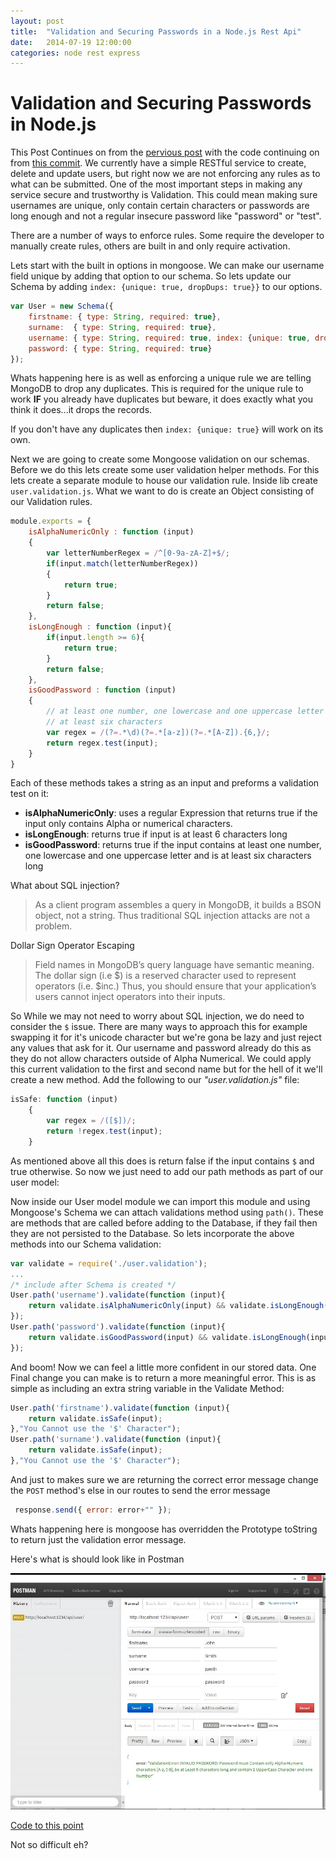 ```yaml
---
layout: post
title:  "Validation and Securing Passwords in a Node.js Rest Api"
date:   2014-07-19 12:00:00
categories: node rest express
---
```


Validation and Securing Passwords in Node.js
=============================================
This Post Continues on from the [pervious post](http://blog.jonnie.io/creating-a-restful-api-with-node-js/) with the code continuing on from [this commit](https://github.com/jonniedarko/Node-Resful-Api/commit/1abb749e572aaf2536c942a43026fb2acc9c7e28). We currently have a simple RESTful service to create, delete and update users, but right now we are not enforcing any rules as to what can be submitted. One of the most important steps in making any service secure and trustworthy is Validation. This could mean making sure usernames are unique, only contain certain characters or passwords are long enough and not a regular insecure password like  "password" or "test".

There are a number of ways to enforce rules. Some require the developer to manually create rules, others are built in and only require activation. 

Lets start with the built in options in mongoose. We can make our username field unique by adding that option to our schema. So lets update our Schema by adding `index: {unique: true, dropDups: true}}` to our options.

```js
var User = new Schema({
    firstname: { type: String, required: true},
    surname:  { type: String, required: true},
    username: { type: String, required: true, index: {unique: true, dropDups: true}},
    password: { type: String, required: true}
});

```

Whats happening here is as well as enforcing a unique rule we are telling MongoDB to drop any duplicates. This is required for the unique rule to work **IF** you already have duplicates but beware, it does exactly what you think it does...it drops the records.

If you don't have any duplicates then `index: {unique: true}` will work on its own.

Next we are going to create some Mongoose validation on our schemas. Before we do this lets create some user validation helper methods. For this lets create a separate module to house our validation rule. Inside lib create `user.validation.js`. What we want to do is create an Object consisting of our Validation rules.

```js
module.exports = {
    isAlphaNumericOnly : function (input)
    {
        var letterNumberRegex = /^[0-9a-zA-Z]+$/;
        if(input.match(letterNumberRegex))
        {
            return true;
        }
        return false;
    },
    isLongEnough : function (input){
        if(input.length >= 6){
            return true;
        }
        return false;
    },
    isGoodPassword : function (input)
    {
        // at least one number, one lowercase and one uppercase letter
        // at least six characters
        var regex = /(?=.*\d)(?=.*[a-z])(?=.*[A-Z]).{6,}/;
        return regex.test(input);
    }    
}
```

Each of these methods takes a string as an input and preforms a validation test on it:
* __isAlphaNumericOnly__: uses a regular Expression that returns true if the input only contains Alpha or numerical characters.
* __isLongEnough__: returns true if input is at least 6 characters long
* __isGoodPassword__: returns true if the input contains at least one number, one lowercase and one uppercase letter and is at least six characters long 

What about SQL injection?
>As a client program assembles a query in MongoDB, it builds a BSON object, not a string. Thus traditional SQL injection attacks are not a problem.

Dollar Sign Operator Escaping
>Field names in MongoDB’s query language have semantic meaning. The dollar sign (i.e $) is a reserved character used to represent operators (i.e. $inc.) Thus, you should ensure that your application’s users cannot inject operators into their inputs.

So While we may not need to worry about SQL injection, we do need to consider the `$` issue. There are many ways to approach this for example swapping it for it's unicode character but we're gona be lazy and just reject any values that ask for it. Our username and password already do this as they do not allow characters outside of Alpha Numerical. We could apply this current validation to the first and second name but for the hell of it we'll create a new method. Add the following to our *"user.validation.js"* file:

```js
isSafe: function (input)
    {
        var regex = /([$])/;
        return !regex.test(input);
    }
```

As mentioned above all this does is return false if the input contains `$` and true otherwise. So now we just need to add our path methods as part of our user model:

Now inside our User model module we can import this module and using Mongoose's Schema we can attach validations method using `path()`. These are methods that are called before adding to the Database, if they fail then they are not persisted to the Database. So lets incorporate the above methods into our Schema validation:

```js
var validate = require('./user.validation');
...
/* include after Schema is created */
User.path('username').validate(function (input){
    return validate.isAlphaNumericOnly(input) && validate.isLongEnough(input);
});
User.path('password').validate(function (input){
    return validate.isGoodPassword(input) && validate.isLongEnough(input);
});
```


And boom! Now we can feel a little more confident in our stored data. One Final change you can make is to return a more meaningful error. This is as 
simple as including an extra string variable in the Validate Method:

```js
User.path('firstname').validate(function (input){
    return validate.isSafe(input);
},"You Cannot use the '$' Character");
User.path('surname').validate(function (input){
    return validate.isSafe(input);
},"You Cannot use the '$' Character");
```

And just to makes sure we are returning the correct error message change the `POST` method's else in our routes to send the error message

```js
 response.send({ error: error+"" });
```

Whats happening here is mongoose has overridden the Prototype toString to return just the validation error message.

Here's what is should look like in Postman

![POSTing a new User](https://raw.githubusercontent.com/jonniedarko/Node-Resful-Api/master/screenshots/Postman%20screen%20shot%203.jpg)

[Code to this point](https://github.com/jonniedarko/Node-Resful-Api/commit/171b160cd785de1327749f247c9c0f9d5d5de8af)

Not so difficult eh?
